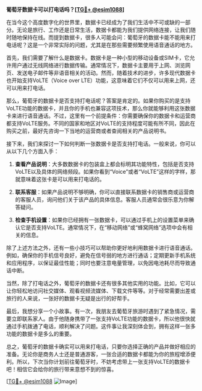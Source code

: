 **葡萄牙数据卡可以打电话吗？[[TG💪+ @esim1088](https://t.me/s/esim1088)]**

在当今这个高度数字化的世界里，数据卡已经成为了我们生活中不可或缺的一部分。无论是旅行、工作还是日常生活，数据卡都能为我们提供网络连接，让我们随时随地保持在线。而提到数据卡，很多人可能会问：葡萄牙的数据卡能不能用来打电话呢？这是一个非常实际的问题，尤其是在那些需要频繁使用语音通话的地方。

首先，我们需要了解什么是数据卡。数据卡是一种小型的移动设备或SIM卡，它允许用户通过无线网络进行数据传输。通常情况下，数据卡主要用于上网、浏览网页、发送电子邮件等非语音相关的活动。然而，随着技术的进步，许多现代数据卡也开始支持VoLTE（Voice over LTE）功能，这意味着它们不仅可以用来上网，还可以用来打电话。

那么，葡萄牙的数据卡是否支持打电话呢？答案是肯定的。如果你购买的是支持VoLTE功能的数据卡，并且你的手机也兼容这项技术，那么你就能够利用这张数据卡来进行语音通话。不过，这里有一个前提条件：你需要确保你的数据卡和运营商都支持VoLTE服务。不同的国家和地区对VoLTE的支持程度可能有所不同，因此在购买之前，最好先咨询一下当地的运营商或者查阅相关的产品说明书。

接下来，我们来探讨一下如何判断一张数据卡是否支持打电话。一般来说，你可以从以下几个方面入手：

1. **查看产品说明**：大多数数据卡的包装盒上都会标明其功能特性，包括是否支持VoLTE以及具体的网络频段。如果你看到“Voice”或者“VoLTE”这样的字样，那就意味着这张卡是可以用来打电话的。

2. **联系客服**：如果产品说明不够明确，你可以直接联系数据卡的销售商或运营商的客服人员，询问他们关于该产品的具体信息。客服人员通常会很乐意为你解答疑问。

3. **检查手机设置**：如果你已经拥有一张数据卡，可以通过手机上的设置菜单来确认它是否支持VoLTE。通常情况下，在“移动网络”或“蜂窝网络”选项中会有相关的信息。

除了上述方法之外，还有一些小技巧可以帮助你更好地利用数据卡进行语音通话。例如，确保你的手机信号良好，避免在信号弱的地方进行通话；定期更新手机系统和应用程序，以保证最佳性能；同时也要注意电量管理，以免因电池耗尽而导致通话中断。

当然，除了打电话之外，葡萄牙的数据卡还有很多其他实用的功能。比如，它可以让你轻松地访问社交媒体、观看视频流媒体、下载文件等等。对于经常需要出差或旅行的人来说，一张好的数据卡无疑是出行的好帮手。

最后，我想分享一个小故事。有一次，我朋友去葡萄牙旅游时遇到了紧急情况，需要立即联系家人。由于他随身携带了一张支持VoLTE功能的数据卡，所以他很快就通过手机拨通了电话，顺利解决了问题。这件事让我深刻体会到，拥有这样一张多功能的数据卡是多么的重要。

总之，葡萄牙的数据卡确实可以用来打电话，只要你选择正确的产品并做好相应的准备。无论你是商务人士还是普通游客，一张合适的数据卡都能为你的旅程增添便利。所以，下次当你计划前往葡萄牙时，不妨考虑带上一张支持VoLTE的数据卡吧！相信它会给你的旅行带来意想不到的惊喜。

[[TG💪+ @esim1088](https://t.me/s/esim1088) ![Image](https://i.postimg.cc/4NQfJmqS/Snipaste-2025-05-13-00-14-12.png)]